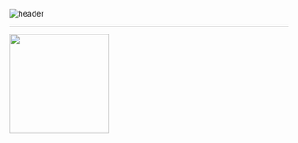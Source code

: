 ![header](https://capsule-render.vercel.app/api?type=waving&color=gradient&height=250&section=header&text=YESEULKIM&fontSize=80)

______

<a href="https://github.com/imysh578"><img align="center" style="height:180px" src="https://github-readme-stats.vercel.app/api/top-langs/?username=yk170901&layout=compact&theme=nord&hide_border=true" /></a>
